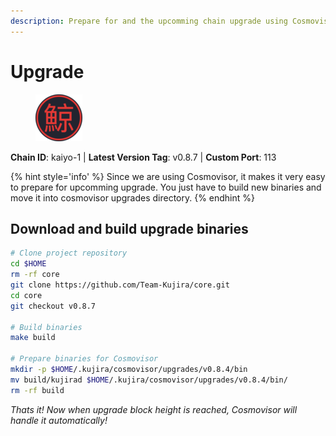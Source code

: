 ```yaml
---
description: Prepare for and the upcomming chain upgrade using Cosmovisor.
---
```


# Upgrade

<figure><img src="https://raw.githubusercontent.com/kj89/cosmos-images/main/logos/kujira.png" alt=""><figcaption></figcaption></figure>

**Chain ID**: kaiyo-1 | **Latest Version Tag**: v0.8.7 | **Custom Port**: 113

{% hint style='info' %}
Since we are using Cosmovisor, it makes it very easy to prepare for upcomming upgrade.
You just have to build new binaries and move it into cosmovisor upgrades directory.
{% endhint %}

## Download and build upgrade binaries

```bash
# Clone project repository
cd $HOME
rm -rf core
git clone https://github.com/Team-Kujira/core.git
cd core
git checkout v0.8.7

# Build binaries
make build

# Prepare binaries for Cosmovisor
mkdir -p $HOME/.kujira/cosmovisor/upgrades/v0.8.4/bin
mv build/kujirad $HOME/.kujira/cosmovisor/upgrades/v0.8.4/bin/
rm -rf build
```

*Thats it! Now when upgrade block height is reached, Cosmovisor will handle it automatically!*
